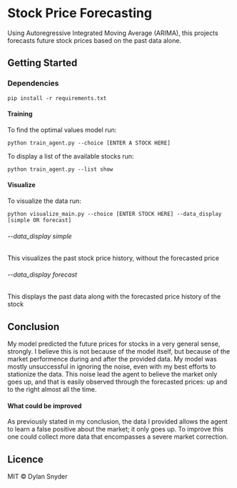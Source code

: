 # Stock Price Forecasting
Using Autoregressive Integrated Moving Average (ARIMA), this projects forecasts future stock prices based on the past data alone. 

## Getting Started

### Dependencies
```
pip install -r requirements.txt
```
#### Training 
To find the optimal values model run:
```
python train_agent.py --choice [ENTER A STOCK HERE]
```
To display a list of the available stocks run:
```
python train_agent.py --list show
```

#### Visualize 
To visualize the data run:
```
python visualize_main.py --choice [ENTER STOCK HERE] --data_display [simple OR forecast]
```
###### --data_display simple
This visualizes the past stock price history, without the forecasted price

###### --data_display forecast
This displays the past data along with the forecasted price history of the stock

## Conclusion
My model predicted the future prices for stocks in a very general sense, strongly. I believe this is not because of the model itself, but because of the market performence during and after the provided data. My model was mostly unsuccessful in ignoring the noise, even with my best efforts to stationize the data. This noise lead the agent to believe the market only goes up, and that is easily observed through the forecasted prices: up and to the right almost all the time. 
#### What could be improved 
As previously stated in my conclusion, the data I provided allows the agent to learn a false positive about the market; it only goes up. To improve this one could collect more data that encompasses a severe market correction.
## Licence
MIT © Dylan Snyder
